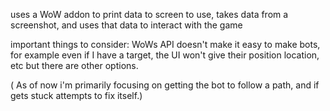 uses a WoW addon to print data to screen to use, takes data from a screenshot, and uses that data to interact with the game<br>

important things to consider: WoWs API doesn't make it easy to make bots, for example even if I have a target, the UI won't give their position location, etc but there are other options.


( As of now i'm primarily focusing on getting the bot to follow a path, and if gets stuck attempts to fix itself.)

